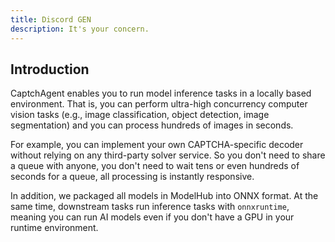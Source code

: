 ```yaml
---
title: Discord GEN
description: It's your concern.
---
```


## Introduction

CaptchAgent enables you to run model inference tasks in a locally based environment. That is, you can perform ultra-high concurrency computer vision tasks (e.g., image classification, object detection, image segmentation) and you can process hundreds of images in seconds.

For example, you can implement your own CAPTCHA-specific decoder without relying on any third-party solver service. So you don't need to share a queue with anyone, you don't need to wait tens or even hundreds of seconds for a queue, all processing is instantly responsive.

In addition, we packaged all models in ModelHub into ONNX format. At the same time, downstream tasks run inference tasks with `onnxruntime`, meaning you can run AI models even if you don't have a GPU in your runtime environment. 
